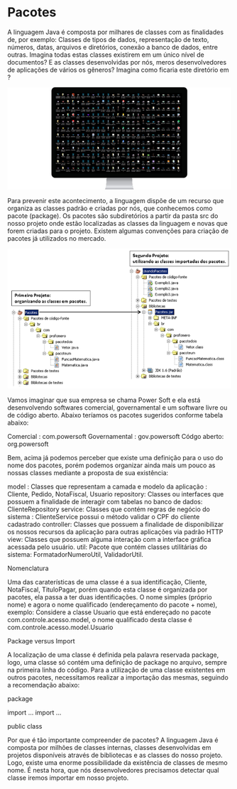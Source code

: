 # Pacotes

A linguagem Java é composta por milhares de classes com as finalidades de, por exemplo: Classes de tipos de dados, representação de texto, números, datas, arquivos e diretórios, conexão a banco de dados, entre outras. Imagina todas estas classes existirem em um único nível de documentos? E as classes desenvolvidas por nós, meros desenvolvedores de aplicações de vários os gêneros? Imagina como ficaria este diretório em ?

![](<../.gitbook/assets/image (9).png>)

Para prevenir este acontecimento, a linguagem dispõe de um recurso que organiza as classes padrão e criadas por nós, que conhecemos como pacote (package). Os pacotes são subdiretórios a partir da pasta src do nosso projeto onde estão localizadas as classes da linguagem e novas que forem criadas para o projeto. Existem algumas convenções para criação de pacotes já utilizados no mercado.

![](<../.gitbook/assets/image (18).png>)

Vamos imaginar que sua empresa se chama Power Soft e ela está desenvolvendo softwares comercial, governamental e um software livre ou de código aberto. Abaixo teríamos os pacotes sugeridos conforme tabela abaixo:

Comercial : com.powersoft Governamental : gov.powersoft Códgo aberto: org.powersoft

Bem, acima já podemos perceber que existe uma definição para o uso do nome dos pacotes, porém podemos organizar ainda mais um pouco as nossas classes mediante a proposta de sua existência:

model : Classes que representam a camada e modelo da aplicação : Cliente, Pedido, NotaFiscal, Usuario repository: Classes ou interfaces que possuem a finalidade de interagir com tabelas no banco de dados: ClienteRepository service: Classes que contém regras de negócio do sistema : ClienteService possui o método validar o CPF do cliente cadastrado controller: Classes que possuem a finalidade de disponibilizar os nossos recursos da aplicação para outras aplicações via padrão HTTP view: Classes que possuem alguma interação com a interface gráfica acessada pelo usuário. util: Pacote que contém classes utilitárias do sistema: FormatadorNumeroUtil, ValidadorUtil.

Nomenclatura

Uma das caraterísticas de uma classe é a sua identificação, Cliente, NotaFiscal, TituloPagar, porém quando esta classe é organizada por pacotes, ela passa a ter duas identificações. O nome simples (próprio nome) e agora o nome qualificado (endereçamento do pacote + nome), exemplo: Considere a classe Usuario que está endereçado no pacote com.controle.acesso.model, o nome qualificado desta classe é com.controle.acesso.model.Usuario

Package versus Import

A localização de uma classe é definida pela palavra reservada package, logo, uma classe só contém uma definição de package no arquivo, sempre na primeira linha do código. Para a utilização de uma classe existentes em outros pacotes, necessitamos realizar a importação das mesmas, seguindo a recomendação abaixo:

package

import ... import ...

public class

Por que é tão importante compreender de pacotes? A linguagem Java é composta por milhões de classes internas, classes desenvolvidas em projetos disponíveis através de bibliotecas e as classes do nosso projeto. Logo, existe uma enorme possibilidade da existência de classes de mesmo nome. É nesta hora, que nós desenvolvedores precisamos detectar qual classe iremos importar em nosso projeto.
